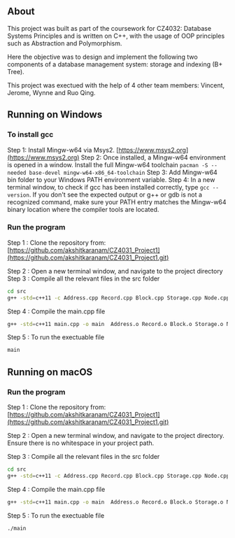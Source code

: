 ## About
 
This project was built as part of the coursework for CZ4032: Database Systems Principles and is written on C++, with the usage of OOP principles such as Abstraction and Polymorphism.

Here the objective was to design and implement the following two components of a database management system: storage and indexing (B+ Tree).

This project was exectued with the help of 4 other team members: Vincent, Jerome, Wynne and Ruo Qing.


## Running on Windows

### To install gcc
Step 1: Install Mingw-w64 via Msys2. [https://www.msys2.org](https://www.msys2.org)
Step 2: Once installed, a Mingw-w64 environment is opened in a window. Install the full Mingw-w64 toolchain
`pacman -S --needed base-devel mingw-w64-x86_64-toolchain`
Step 3: Add Mingw-w64 bin folder to your Windows PATH environment variable. 
Step 4: In a new terminal window, to check if gcc has been installed correctly, type
`gcc --version`.
If you don't see the expected output or g++ or gdb is not a recognized command, make sure your PATH entry matches the Mingw-w64 binary location where the compiler tools are located.

### Run the program
Step 1 : Clone the repository from: [https://github.com/akshitkaranam/CZ4031_Project1](https://github.com/akshitkaranam/CZ4031_Project1.git)

Step 2 : Open a new terminal window, and navigate to the project directory
Step 3 :  Compile all the relevant files in the src folder

```sh
cd src
g++ -std=c++11 -c Address.cpp Record.cpp Block.cpp Storage.cpp Node.cpp InternalNode.cpp LeafNode.cpp AddressNode.cpp BPlusTree.cpp 
```
Step 4 :  Compile the main.cpp file

```sh
g++ -std=c++11 main.cpp -o main  Address.o Record.o Block.o Storage.o Node.o InternalNode.o LeafNode.o AddressNode.o BPlusTree.o
```
Step 5 : To run the exectuable file

```sh
main
```

## Running on macOS

### Run the program
Step 1 : Clone the repository from: [https://github.com/akshitkaranam/CZ4031_Project1](https://github.com/akshitkaranam/CZ4031_Project1.git)

Step 2 : Open a new terminal window, and navigate to the project directory. Ensure there is no whitespace in your project path.

Step 3 :  Compile all the relevant files in the src folder

```sh
cd src
g++ -std=c++11 -c Address.cpp Record.cpp Block.cpp Storage.cpp Node.cpp InternalNode.cpp LeafNode.cpp AddressNode.cpp BPlusTree.cpp 
```
Step 4 :  Compile the main.cpp file
```sh
g++ -std=c++11 main.cpp -o main  Address.o Record.o Block.o Storage.o Node.o InternalNode.o LeafNode.o AddressNode.o BPlusTree.o
```
Step 5 : To run the exectuable file

```sh
./main
```


